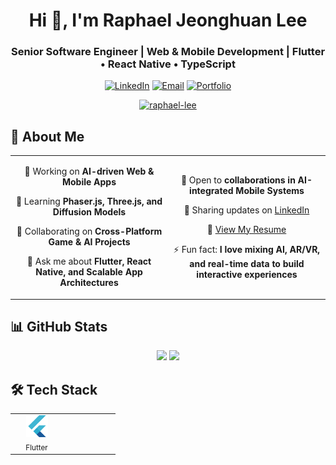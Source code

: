 <h1 align="center">Hi 👋, I'm Raphael Jeonghuan Lee</h1>
<h3 align="center">Senior Software Engineer | Web & Mobile Development | Flutter • React Native • TypeScript</h3>

<p align="center">
  <a href="https://linkedin.com/in/raphael-jeonghuan-lee" target="blank"><img src="https://img.shields.io/badge/-LinkedIn-0077B5?style=for-the-badge&logo=linkedin&logoColor=white" alt="LinkedIn" /></a>
  <a href="mailto:raphael.lee1029@gmail.com"><img src="https://img.shields.io/badge/-Email-D14836?style=for-the-badge&logo=gmail&logoColor=white" alt="Email" /></a>
  <a href="https://raphael-lee.vercel.app/" target="blank"><img src="https://img.shields.io/badge/-Portfolio-000000?style=for-the-badge&logo=vercel&logoColor=white" alt="Portfolio" /></a>
</p>

<p align="center">
  <a href="https://github.com/ryo-ma/github-profile-trophy">
    <img src="https://github-profile-trophy.vercel.app/?username=raphael-lee&theme=darkhub&no-frame=true&margin-w=15" alt="raphael-lee" />
  </a>
</p>

## 🚀 About Me

<table align="center">
<tr>
<td align="center" width="50%">

🔭 Working on **AI-driven Web & Mobile Apps**

🌱 Learning **Phaser.js, Three.js, and Diffusion Models**

👯 Collaborating on **Cross-Platform Game & AI Projects**

💬 Ask me about **Flutter, React Native, and Scalable App Architectures**

</td>
<td align="center" width="50%">

🤝 Open to **collaborations in AI-integrated Mobile Systems**

📝 Sharing updates on [LinkedIn](https://linkedin.com/in/raphael-jeonghuan-lee)

📄 [View My Resume](https://raphael-lee.vercel.app/)

⚡ Fun fact: **I love mixing AI, AR/VR, and real-time data to build interactive experiences**

</td>
</tr>
</table>

## 📊 GitHub Stats

<p align="center">
  <img height="180em" src="https://github-readme-stats.vercel.app/api?username=raphael-lee&show_icons=true&theme=dark&hide_border=true&include_all_commits=true&count_private=true"/>
  <img height="180em" src="https://github-readme-streak-stats.herokuapp.com/?user=raphael-lee&theme=dark&hide_border=true"/>
</p>

## 🛠️ Tech Stack

<div align="center">
<table>
<tr>
<td align="center" width="70">
<img src="https://raw.githubusercontent.com/devicons/devicon/master/icons/flutter/flutter-original.svg" width="35" alt="Flutter" />
<br><sub>Flutter</sub>
</td>
<td align="center" width="70">
<img src="https://
